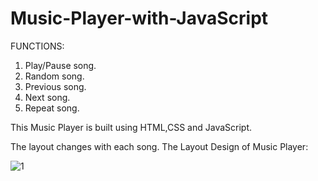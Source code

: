 
# Music-Player-with-JavaScript
FUNCTIONS:

1.	Play/Pause song.
2.	Random song.
3.	Previous song.
4.	Next song.
5.	Repeat song.

This Music Player is built using HTML,CSS and JavaScript.

The layout changes with each song.
The Layout Design of Music Player: 




![1](https://user-images.githubusercontent.com/131535563/234544101-2c040f06-0198-494f-8acf-ebea04fc47ea.png)
